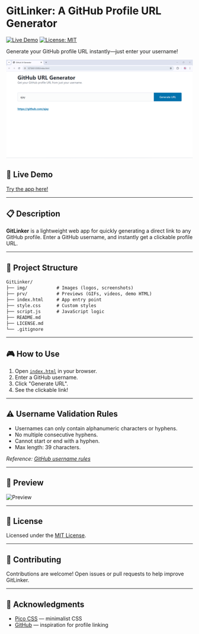 # GitLinker: A GitHub Profile URL Generator

[![Live Demo](https://img.shields.io/badge/demo-online-brightgreen)](https://git-linker.netlify.app/)
[![License: MIT](https://img.shields.io/badge/license-MIT-blue.svg)](./LICENSE.md)

Generate your GitHub profile URL instantly—just enter your username!

![Screenshot](/img/GitHub-URL-Generator.png)

## 🚀 Live Demo

[Try the app here!](https://git-linker.netlify.app/)

---

## 📋 Description

**GitLinker** is a lightweight web app for quickly generating a direct link to any GitHub profile. Enter a GitHub username, and instantly get a clickable profile URL.

---

## 📂 Project Structure

```
GitLinker/
├── img/           # Images (logos, screenshots)
├── prv/           # Previews (GIFs, videos, demo HTML)
├── index.html     # App entry point
├── style.css      # Custom styles
├── script.js      # JavaScript logic
├── README.md
├── LICENSE.md
└── .gitignore
```

---

## 🎮 How to Use

1. Open [`index.html`](./index.html) in your browser.
2. Enter a GitHub username.
3. Click "Generate URL".
4. See the clickable link!

---

## ⚠️ Username Validation Rules

- Usernames can only contain alphanumeric characters or hyphens.
- No multiple consecutive hyphens.
- Cannot start or end with a hyphen.
- Max length: 39 characters.

*Reference: [GitHub username rules](https://github.com/settings/profile)*

---

## 📸 Preview

![Preview](/prv/Preview.gif) <!-- Use GIF for inline preview -->

---

## 📝 License

Licensed under the [MIT License](./LICENSE.md).

---

## 🤝 Contributing

Contributions are welcome! Open issues or pull requests to help improve GitLinker.

---

## 🙌 Acknowledgments

- [Pico CSS](https://picocss.com/) — minimalist CSS
- [GitHub](https://github.com) — inspiration for profile linking
